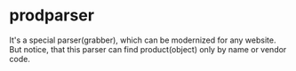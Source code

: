 # prodparser
It's a special parser(grabber), which can be modernized for any website. But notice, that this parser can find product(object) only by name or vendor code.
